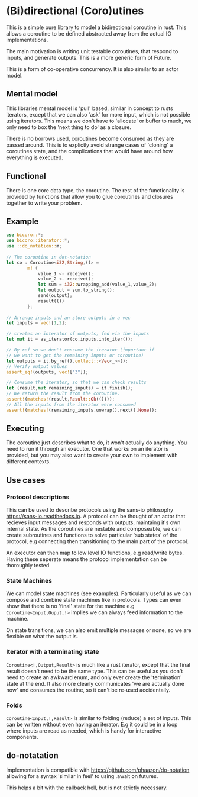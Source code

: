 # (Bi)directional (Coro)utines

This is a simple pure library to model a bidirectional coroutine in rust.
This allows a coroutine to be defined abstracted away from the actual IO implementations.

The main motivation is writing unit testable coroutines, that respond to inputs, and generate outputs.
This is a more generic form of Future.

This is a form of co-operative concurrency. It is also similar to an actor model.

## Mental model

This libraries mental model is 'pull' based, similar in concept to rusts iterators, except
that we can also 'ask' for more input, which is not possible using iterators. This means we don't
have to 'allocate' or buffer to much, we only need to box the 'next thing to do' as a closure.

There is no borrows used, coroutines become consumed as they are passed around. This is to explictly
avoid strange cases of 'cloning' a coroutines state, and the complications that would have around how everything
is executed.

## Functional

There is one core data type, the coroutine. The rest of the functionality is provided by functions
that allow you to glue coroutines and closures together to write your problem.



## Example

```rust
use bicoro::*;
use bicoro::iterator::*;
use ::do_notation::m;
 
// The coroutine in dot-notation
let co : Coroutine<i32,String,()> =
        m! {
            value_1 <- receive();
            value_2 <- receive();
            let sum = i32::wrapping_add(value_1,value_2);
            let output = sum.to_string();
            send(output);
            result(())
        };
 
// Arrange inputs and an store outputs in a vec
let inputs = vec![1,2];

// creates an interator of outputs, fed via the inputs
let mut it = as_iterator(co,inputs.into_iter());

// By ref so we don't consume the iterator (important if
// we want to get the remaining inputs or coroutine)
let outputs = it.by_ref().collect::<Vec<_>>();
// Verify output values
assert_eq!(outputs, vec!["3"]); 

// Consume the iterator, so that we can check results
let (result,mut remaining_inputs) = it.finish();
// We return the result from the coroutine.
assert!(matches!(result,Result::Ok(())));
// All the inputs from the iterator were consumed
assert!(matches!(remaining_inputs.unwrap().next(),None));
```

## Executing

The coroutine just describes what to do, it won't actually do anything.
You need to run it through an executor.
One that works on an iterator is provided, but you may also want to create your own
to implement with different contexts.

## Use cases

### Protocol descriptions

This can be used to describe protocols using the sans-io philosophy <https://sans-io.readthedocs.io>. 
A protocol can be thought of an actor that recieves input messages and responds with outputs, maintaing it's
own internal state. As the coroutines are nestable and composeable, we can create subroutines and functions to solve
particular 'sub states' of the protocol, e.g connecting then transitioning to the main part of the protocol.

An executor can then map to low level IO functions, e.g read/write bytes. Having these seperate means the protocol 
implementation can be thoroughly tested

### State Machines

We can model state machines (see examples). Particularly useful as we can compose and combine state machines like in protocols.
Types can even show that there is no 'final' state for the machine e.g `Coroutine<Input,Ouput,!>` implies we can always
feed information to the machine.

On state transitions, we can also emit multiple messages or none, so we are flexible on what the output is.

### Iterator with a terminating state

`Coroutine<!,Output,Result>` is much like a rust iterator, except that the final result doesn't need to be the same type.
This can be useful as you don't need to create an awkward enum, and only ever create the 'termination' state at the end.
It also more clearly communicates 'we are actually done now' and consumes the routine, so it can't be re-used accidentally.

### Folds

`Coroutine<Input,!,Result>` is similar to folding (reduce) a set of inputs. This can be written without even having an iterator.
E.g it could be in a loop where inputs are read as needed, which is handy for interactive components.

## do-notatation

Implementation is compatible with <https://github.com/phaazon/do-notation>
allowing for a syntax 'similar in feel' to using .await on futures.

This helps a bit with the callback hell, but is not strictly necessary.